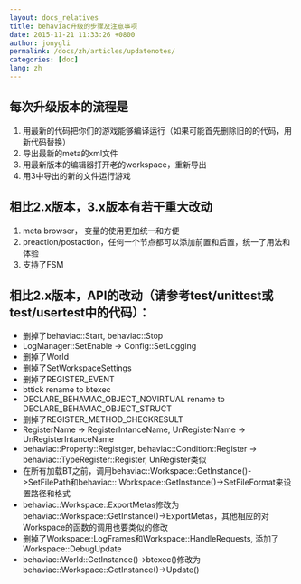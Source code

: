 ```yaml
---
layout: docs_relatives
title: behaviac升级的步骤及注意事项
date: 2015-11-21 11:33:26 +0800
author: jonygli
permalink: /docs/zh/articles/updatenotes/
categories: [doc]
lang: zh
---
```


## 每次升级版本的流程是
1. 用最新的代码把你们的游戏能够编译运行（如果可能首先删除旧的的代码，用新代码替换）
2. 导出最新的meta的xml文件
3. 用最新版本的编辑器打开老的workspace，重新导出
4. 用3中导出的新的文件运行游戏

## 相比2.x版本，3.x版本有若干重大改动
1. meta browser， 变量的使用更加统一和方便
2. preaction/postaction，任何一个节点都可以添加前置和后置，统一了用法和体验
3. 支持了FSM

## 相比2.x版本，API的改动（请参考test/unittest或test/usertest中的代码）：
* 删掉了behaviac::Start, behaviac::Stop
* LogManager::SetEnable -> Config::SetLogging
* 删掉了World
* 删掉了SetWorkspaceSettings
* 删掉了REGISTER_EVENT
* bttick rename to btexec
* DECLARE_BEHAVIAC_OBJECT_NOVIRTUAL rename to DECLARE_BEHAVIAC_OBJECT_STRUCT
* 删掉了REGISTER_METHOD_CHECKRESULT
* RegisterName  -> RegisterIntanceName, UnRegisterName  -> UnRegisterIntanceName
* behaviac::Property::Registger, behaviac::Condition::Register  -> behaviac::TypeRegister::Register, UnRegister类似
* 在所有加载BT之前，调用behaviac::Workspace::GetInstance()->SetFilePath和behaviac:: Workspace::GetInstance()->SetFileFormat来设置路径和格式
* behaviac::Workspace::ExportMetas修改为behaviac::Workspace::GetInstance()->ExportMetas，其他相应的对Workspace的函数的调用也要类似的修改
* 删掉了Workspace::LogFrames和Workspace::HandleRequests, 添加了Workspace::DebugUpdate
* behaviac::World::GetInstance()->btexec()修改为behaviac::Workspace::GetInstance()->Update()
